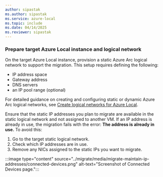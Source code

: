 ```yaml
---
author: sipastak
ms.author: sipastak
ms.service: azure-local
ms.topic: include
ms.date: 04/14/2025
ms.reviewer: sipastak
---
```


### Prepare target Azure Local instance and logical network

On the target Azure Local instance, provision a static Azure Arc logical network to support the migration. This setup requires defining the following:

- IP address space
- Gateway address
- DNS servers
- an IP pool range (optional)

For detailed guidance on creating and configuring static or dynamic Azure Arc logical networks, see [Create logical networks for Azure Local](../manage/create-logical-networks.md?tabs=azurecli).

Ensure that the static IP addresses you plan to migrate are available in the static logical network and not assigned to another VM. If an IP address is already in use, the migration fails with the error: **The address is already in use.** To avoid this:

1. Go to the target static logical network.
1. Check which IP addresses are in use.
1. Remove any NICs assigned to the static IPs you want to migrate.

:::image type="content" source="../migrate/media/migrate-maintain-ip-addresses/connected-devices.png" alt-text="Screenshot of Connected Devices page.":::